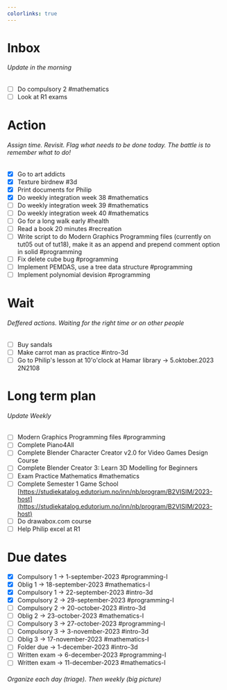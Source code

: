 ```yaml
---
colorlinks: true
---
```


# Inbox
###### Update in the morning

* [ ] Do compulsory 2 #mathematics
* [ ] Look at R1 exams

# Action
###### Assign time. Revisit. Flag what needs to be done today. The battle is to remember what to do!

* [x] Go to art addicts
* [x] Texture birdnew #3d
* [x] Print documents for Philip
* [x] Do weekly integration week 38 #mathematics
* [ ] Do weekly integration week 39 #mathematics
* [ ] Do weekly integration week 40 #mathematics
* [ ] Go for a long walk early #health
* [ ] Read a book 20 minutes #recreation
* [ ] Write script to do Modern Graphics Programming files (currently on tut05 out of tut18), make it as an append and prepend comment option in solid #programming
* [ ] Fix delete cube bug #programming
* [ ] Implement PEMDAS, use a tree data structure #programming
* [ ] Implement polynomial devision #programming

# Wait
###### Deffered actions. Waiting for the right time or on other people

* [ ] Buy sandals
* [ ] Make carrot man as practice #intro-3d
* [ ] Go to Philip's lesson at 10'o'clock at Hamar library -> 5.oktober.2023 2N2108

# Long term plan
###### Update Weekly

* [ ] Modern Graphics Programming files #programming
* [ ] Complete Piano4All
* [ ] Complete Blender Character Creator v2.0 for Video Games Design Course
* [ ] Complete Blender Creator 3: Learn 3D Modelling for Beginners
* [ ] Exam Practice Mathematics #mathematics
* [ ] Complete Semester 1 Game School [https://studiekatalog.edutorium.no/inn/nb/program/B2VISIM/2023-host](https://studiekatalog.edutorium.no/inn/nb/program/B2VISIM/2023-host)
* [ ] Do drawabox.com course
* [ ] Help Philip excel at R1

# Due dates

* [x] Compulsory 1 -> 1-september-2023  #programming-I 
* [x] Oblig 1      -> 18-september-2023 #mathematics-I
* [x] Compulsory 1 -> 22-september-2023 #intro-3d
* [x] Compulsory 2 -> 29-september-2023 #programming-I
* [ ] Compulsory 2 -> 20-october-2023   #intro-3d
* [ ] Oblig 2      -> 23-october-2023   #mathematics-I
* [ ] Compulsory 3 -> 27-october-2023   #programming-I
* [ ] Compulsory 3 -> 3-november-2023   #intro-3d
* [ ] Oblig 3      -> 17-november-2023  #mathematics-I
* [ ] Folder due   -> 1-december-2023   #intro-3d
* [ ] Written exam -> 6-december-2023   #programming-I
* [ ] Written exam -> 11-december-2023  #mathematics-I

###### Organize each day (triage). Then weekly (big picture)

